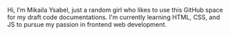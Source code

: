 <p> Hi, I’m Mikaila Ysabel, just a random girl who likes to use this GitHub space for my draft code documentations.
I'm currently learning HTML, CSS, and JS to pursue my passion in frontend web development. <p>
